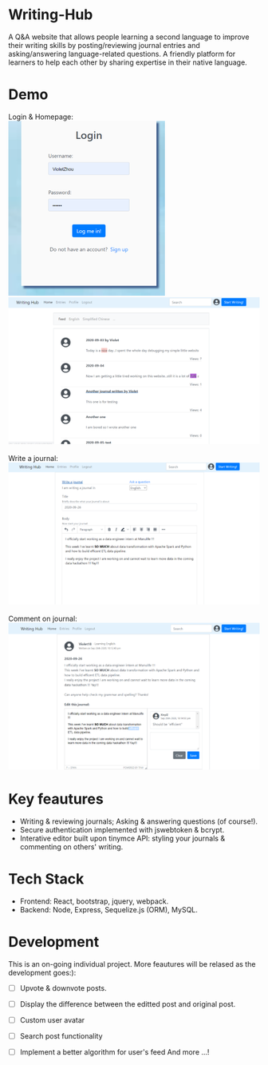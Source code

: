 # Writing-Hub
A Q&amp;A website that allows people learning a second language to improve their writing skills by posting/reviewing journal entries and asking/answering language-related questions.
A friendly platform for learners to help each other by sharing expertise in their native language.

# Demo
Login & Homepage:
<br>
![Login](/app/Demo/Login.png)![Homepage](/app/Demo/Homepage.png)
<br>
<br>
Write a journal:
<br>
![Homepage](/app/Demo/Writing.png)
<br>
<br>
Comment on journal:
<br>
![Homepage](/app/Demo/Comment.png)

# Key feautures
* Writing & reviewing journals; Asking & answering questions (of course!).
* Secure authentication implemented with jswebtoken & bcrypt.
* Interative editor built upon tinymce API: styling your journals & commenting on others' writing.

# Tech Stack
* Frontend: React, bootstrap, jquery, webpack.
* Backend: Node, Express, Sequelize.js (ORM), MySQL.

# Development
This is an on-going individual project. More feautures will be relased as the development goes:):
- [ ] Upvote & downvote posts.
- [ ] Display the difference between the editted post and original post.
- [ ] Custom user avatar
- [ ] Search post functionality
- [ ] Implement a better algorithm for user's feed
And more ...!

